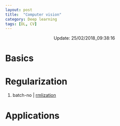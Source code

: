 ```yaml
---
layout: post
title:  "Computer vision"
category: Deep learning
tags: [DL, CV]
---
```


<center> Update: 25/02/2018_09:38:16</center>

  	
  	
  	
# Basics  	
  	
# Regularization  	
1. batch-no | [rmlization](https://rawgit.com/elbayadm/PaperNotes/master/vision/batch-normlization.md.html)
  	
# Applications  	
